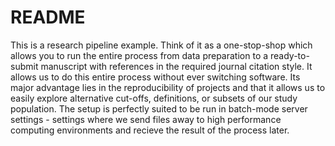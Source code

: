 # README
This is a research pipeline example. Think of it as a one-stop-shop which allows you to run the entire process from data preparation to a ready-to-submit manuscript with references in the required journal citation style. It allows us to do this entire process without ever switching software. Its major advantage lies in the reproducibility of projects and that it allows us to easily explore alternative cut-offs, definitions, or subsets of our study population. The setup is perfectly suited to be run in batch-mode server settings - settings where we send files away to high performance computing environments and recieve the result of the process later.
